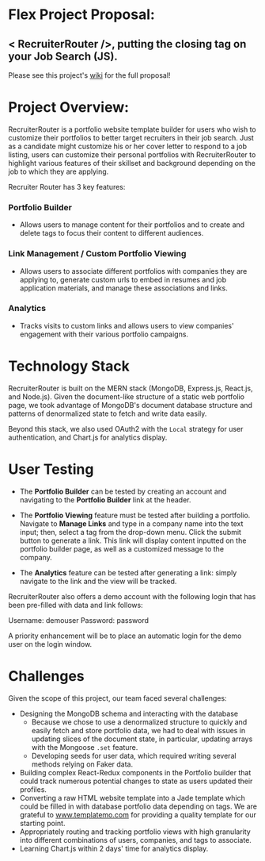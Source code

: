 # Flex Project Proposal: 
## \< RecruiterRouter /\>, putting the closing tag on your Job Search (JS).

Please see this project's [wiki](https://github.com/dbodow/recruiter-router/wiki) for the full proposal!

# Project Overview:

RecruiterRouter is a portfolio website template builder for users who wish to customize their portfolios to better target recruiters in their job search. Just as a candidate might customize his or her cover letter to respond to a job listing, users can customize their personal portfolios with RecruiterRouter to highlight various features of their skillset and background depending on the job to which they are applying.

Recruiter Router has 3 key features:

### Portfolio Builder

* Allows users to manage content for their portfolios and to create and delete tags to focus their content to different audiences.

### Link Management / Custom Portfolio Viewing

* Allows users to associate different portfolios with companies they are applying to, generate custom urls to embed in resumes and job application materials, and manage these associations and links.

### Analytics

* Tracks visits to custom links and allows users to view companies' engagement with their various portfolio campaigns.

# Technology Stack

RecruiterRouter is built on the MERN stack (MongoDB, Express.js, React.js, and Node.js). Given the document-like structure of a static web portfolio page, we took advantage of MongoDB's document database structure and patterns of denormalized state to fetch and write data easily.

Beyond this stack, we also used OAuth2 with the `Local` strategy for user authentication, and Chart.js for analytics display.

# User Testing

* The **Portfolio Builder** can be tested by creating an account and navigating to the **Portfolio Builder** link at the header.

* The **Portfolio Viewing** feature must be tested after building a portfolio. Navigate to **Manage Links** and type in a company name into the text input; then, select a tag from the drop-down menu. Click the submit button to generate a link. This link will display content inputted on the portfolio builder page, as well as a customized message to the company.

* The **Analytics** feature can be tested after generating a link: simply navigate to the link and the view will be tracked.

RecruiterRouter also offers a demo account with the following login that has been pre-filled with data and link follows:

Username: demouser
Password: password

A priority enhancement will be to place an automatic login for the demo user on the login window.

# Challenges

Given the scope of this project, our team faced several challenges:
* Designing the MongoDB schema and interacting with the database
  * Because we chose to use a denormalized structure to quickly and easily fetch and store portfolio data, we had to deal with issues in updating slices of the document state, in particular, updating arrays with the Mongoose `.set` feature.
  * Developing seeds for user data, which required writing several methods relying on Faker data.
* Building complex React-Redux components in the Portfolio builder that could track numerous potential changes to state as users updated their profiles.
* Converting a raw HTML website template into a Jade template which could be filled in with database portfolio data depending on tags. We are grateful to www.templatemo.com for providing a quality template for our starting point.
* Appropriately routing and tracking portfolio views with high granularity into different combinations of users, companies, and tags to associate.
* Learning Chart.js within 2 days' time for analytics display.
